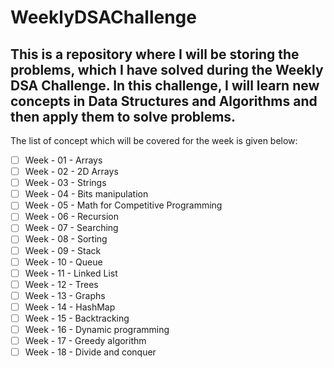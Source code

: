 # WeeklyDSAChallenge
This is a repository where I will be storing the problems, which I have solved during the Weekly DSA Challenge. In this challenge, I will learn new concepts in Data Structures and Algorithms and then apply them to solve problems.
---
The list of concept which will be covered for the week is given below:
- [ ] Week - 01 - Arrays
- [ ] Week - 02 - 2D Arrays
- [ ] Week - 03 - Strings
- [ ] Week - 04 - Bits manipulation
- [ ] Week - 05 - Math for Competitive Programming
- [ ] Week - 06 - Recursion
- [ ] Week - 07 - Searching
- [ ] Week - 08 - Sorting
- [ ] Week - 09 - Stack
- [ ] Week - 10 - Queue
- [ ] Week - 11 - Linked List
- [ ] Week - 12 - Trees
- [ ] Week - 13 - Graphs
- [ ] Week - 14 - HashMap
- [ ] Week - 15 - Backtracking
- [ ] Week - 16 - Dynamic programming
- [ ] Week - 17 - Greedy algorithm
- [ ] Week - 18 - Divide and conquer
